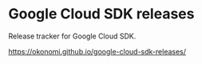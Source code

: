 # Google Cloud SDK releases

Release tracker for Google Cloud SDK.

https://okonomi.github.io/google-cloud-sdk-releases/
